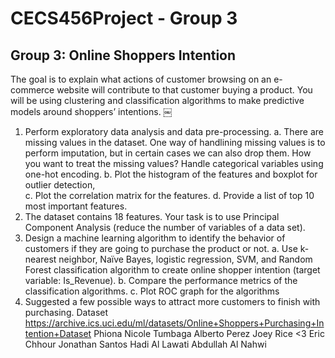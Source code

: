 # CECS456Project - Group 3
## Group 3: Online Shoppers Intention
The goal is to explain what actions of customer browsing on an e-commerce website will contribute to that customer buying a product. You will be using clustering and classification algorithms to make predictive models around shoppers’ intentions. ￼  
1.	Perform exploratory data analysis and data pre-processing.
a.	There are missing values in the dataset. One way of handlining missing values is to perform imputation, but in certain cases we can also drop them. How you want to treat the missing values? Handle categorical variables using one-hot encoding. 
b.	Plot the histogram of the features and boxplot for outlier detection,  
c.	Plot the correlation matrix for the features. 
d.	Provide a list of top 10 most important features. 
2.	The dataset contains 18 features. Your task is to use Principal Component Analysis (reduce the number of variables of a data set). 
3.	Design a machine learning algorithm to identify the behavior of customers if they are going to purchase the product or not.
a.	Use k-nearest neighbor, Naïve Bayes, logistic regression, SVM, and Random Forest classification algorithm to create online shopper intention (target variable: Is_Revenue).
b.	Compare the performance metrics of the classification algorithms.
c.	Plot ROC graph for the algorithms 
4.	Suggested a few possible ways to attract more customers to finish with purchasing.
Dataset 
https://archive.ics.uci.edu/ml/datasets/Online+Shoppers+Purchasing+Intention+Dataset
Phiona Nicole Tumbaga 
Alberto Perez 
Joey Rice <3
Eric Chhour
Jonathan Santos
Hadi Al Lawati
Abdullah Al Nahwi

